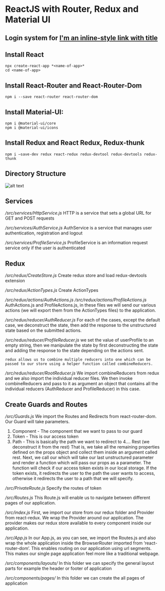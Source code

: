 # ReactJS with Router, Redux and Material UI
## Login system for [I'm an inline-style link with title](https://github.com/HMDCrew/Laravel-Backend-JWT-Auth "Laravel Backend with JWT Auth")


## Install React
    npx create-react-app *<name-of-app>*
    cd <name-of-app>

## Install React-Router and React-Router-Dom
    npm i --save react-router react-router-dom

## Install Material-UI: 
    npm i @material-ui/core
    npm i @material-ui/icons

## Install Redux and React Redux, Redux-thunk
    npm i –save-dev redux react-redux redux-devtool redux-devtools redux-thunk

## Directory Structure
![alt text](https://github.com/HMDCrew/FrontEnd/blob/main/GitImages/three.png?raw=true)

## Services
*/src/services/HttpService.js*
HTTP is a service that sets a global URL for GET and POST requests

*/src/services/AuthService.js*
AuthService is a service that manages user authentication, registration and logout

*/src/services/ProfileService.js*
ProfileService is an information request service only if the user is authenticated

## Redux
*/src/redux/CreateStore.js*
Create redux store and load redux-devtools extension

*/src/redux/ActionTypes.js*
Create ActionTypes

*/src/redux/actions/AuthActions.js*
*/src/redux/actions/ProfileActions.js*
AuthActions.js and ProfileActions.js, in these files we will send our various actions (we will export them from the ActionTypes files) to the application.

*/src/redux/reducer/AuthReducer.js*
For each of the cases, except the default case, we deconstruct the state, then add the response to the unstructured state based on the submitted actions.

*/src/redux/reducer/ProfileReducer.js*
we set the value of userProfile to an empty string, then we manipulate the state by first deconstructing the state and adding the response to the state depending on the actions sent.

    redux allows us to combine multiple reducers into one which can be passed to our store using a helper function called combineReducers.

*/src/redux/reducer/RootReducer.js*
We import combineReducers from redux and we also import the individual reducer files. We then invoke combineReducers and pass to it as argument an object that contains all the individual reducers (AuthReducer and ProfileReducer) in this case.


## Create Guards and Routes
*/src/Guards.js*
We import the Routes and Redirects from react-router-dom. Our Guard will take parameters.

1. Component - The component that we want to pass to our guard
2. Token - This is our access token
3. Path - This is basically the path we want to redirect to
4.… Rest (we deconstruct it from the rest) That is, we take all the remaining properties defined on the props object and collect them inside an argument called rest.
Next, we call our which will take our last unstructured parameter and render a function which will pass our props as a parameter. The function will check if our access token exists in our local storage. If the token exists, it redirects the user to the path the user wants to access, otherwise it redirects the user to a path that we will specify.


*/src/PrivateRoute.js*
Specify the routes of token

*/src/Routes.js*
This Route.js will enable us to navigate between different pages of our application.

*/src/index.js*
First, we import our store from our redux folder and Provider from react-redux. We wrap the Provider around our application. The provider makes our redux store available to every component inside our application.

*/src/App.js*
In our App.js, as you can see, we import the Routes.js and also wrap the whole application inside the BrowserRouter imported from ‘react-router-dom’. This enables routing on our application using url segments. This makes our single page application feel more like a traditional webpage.


*/src/components/layouts/*
In this folder we can specify the general layout parts for example the header or footer of application 

*/src/components/pages/*
In this folder we can create the all pages of application
